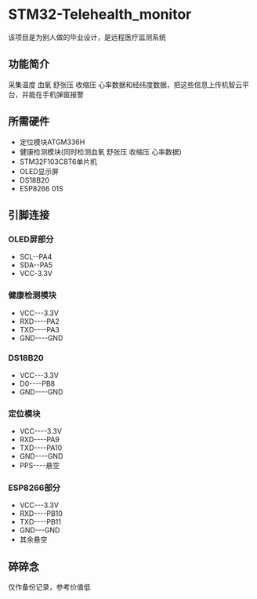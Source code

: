 # STM32-Telehealth_monitor
该项目是为别人做的毕业设计，是远程医疗监测系统
## 功能简介
采集温度 血氧 舒张压 收缩压 心率数据和经纬度数据，把这些信息上传机智云平台，并能在手机弹窗报警
## 所需硬件
- 定位模块ATGM336H
- 健康检测模块(同时检测血氧 舒张压 收缩压 心率数据)
- STM32F103C8T6单片机
- OLED显示屏
- DS18B20
- ESP8266 01S
## 引脚连接
### OLED屏部分
- SCL--PA4
- SDA--PA5
- VCC-3.3V
### 健康检测模块
- VCC---3.3V
- RXD----PA2
- TXD----PA3
- GND----GND
### DS18B20
- VCC---3.3V
- D0----PB8
- GND----GND
### 定位模块
- VCC----3.3V
- RXD----PA9
- TXD----PA10
- GND----GND
- PPS----悬空
### ESP8266部分
- VCC---3.3V
- RXD----PB10
- TXD----PB11
- GND---GND
- 其余悬空
## 碎碎念
仅作备份记录，参考价值低
